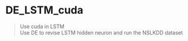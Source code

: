 # DE_LSTM_cuda
> Use cuda in LSTM  
> Use DE to revise LSTM hidden neuron and run the NSLKDD dataset
